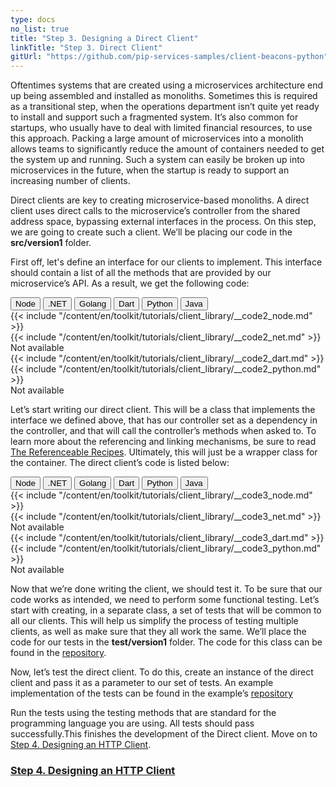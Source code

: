 ```yaml
---
type: docs
no_list: true
title: "Step 3. Designing a Direct Client"
linkTitle: "Step 3. Direct Client" 
gitUrl: "https://github.com/pip-services-samples/client-beacons-python"
---
```


Oftentimes systems that are created using a microservices architecture end up being assembled and installed as monoliths. Sometimes this is required as a transitional step, when the operations department isn’t quite yet ready to install and support such a fragmented system. It’s also common for startups, who usually have to deal with limited financial resources, to use this approach. Packing a large amount of microservices into a monolith allows teams to significantly reduce the amount of containers needed to get the system up and running. Such a system can easily be broken up into microservices in the future, when the startup is ready to support an increasing number of clients.

Direct clients are key to creating microservice-based monoliths. A direct client uses direct calls to the microservice’s controller from the shared address space, bypassing external interfaces in the process. On this step, we are going to create such a client. We’ll be placing our code in the **src/version1** folder.

First off, let's define an interface for our clients to implement. This interface should contain a list of all the methods that are provided by our microservice’s API. As a result, we get the following code:

<div class="content-tab-selector">
	<div class="btn-group tab-selector-btn-group" role="group" aria-label="Language selector">
	  <button type="button" class="btn btn-outline-secondary lang-select-btn">Node</button>
	  <button type="button" class="btn btn-outline-secondary lang-select-btn">.NET</button>
	  <button type="button" class="btn btn-outline-secondary lang-select-btn">Golang</button>
	  <button type="button" class="btn btn-outline-secondary lang-select-btn">Dart</button>
	  <button type="button" class="btn btn-outline-secondary lang-select-btn">Python</button>
	  <button type="button" class="btn btn-outline-secondary lang-select-btn">Java</button>
	</div>

<div class="content-tab-section">
  {{< include "/content/en/toolkit/tutorials/client_library/__code2_node.md" >}}  
</div>

<div class="content-tab-section">
  {{< include "/content/en/toolkit/tutorials/client_library/__code2_net.md" >}}    
</div>

<div class="content-tab-section">
  Not available  
</div>

<div class="content-tab-section">
  {{< include "/content/en/toolkit/tutorials/client_library/__code2_dart.md" >}}    
</div>

<div class="content-tab-section">
  {{< include "/content/en/toolkit/tutorials/client_library/__code2_python.md" >}}
</div>

<div class="content-tab-section">
  Not available  
</div>

</div>


Let’s start writing our direct client. This will be a class that implements the interface we defined above, that has our controller set as a dependency in the controller, and that will call the controller’s methods when asked to. To learn more about the referencing and linking mechanisms, be sure to read [The Referenceable Recipes](../../../recipes/component_references/). Ultimately, this will just be a wrapper class for the container. 
The direct client’s code is listed below:

<div class="content-tab-selector">
	<div class="btn-group tab-selector-btn-group" role="group" aria-label="Language selector">
	  <button type="button" class="btn btn-outline-secondary lang-select-btn">Node</button>
	  <button type="button" class="btn btn-outline-secondary lang-select-btn">.NET</button>
	  <button type="button" class="btn btn-outline-secondary lang-select-btn">Golang</button>
	  <button type="button" class="btn btn-outline-secondary lang-select-btn">Dart</button>
	  <button type="button" class="btn btn-outline-secondary lang-select-btn">Python</button>
	  <button type="button" class="btn btn-outline-secondary lang-select-btn">Java</button>
	</div>

<div class="content-tab-section">
  {{< include "/content/en/toolkit/tutorials/client_library/__code3_node.md" >}}  
</div>

<div class="content-tab-section">
  {{< include "/content/en/toolkit/tutorials/client_library/__code3_net.md" >}}    
</div>

<div class="content-tab-section">
  Not available  
</div>

<div class="content-tab-section">
  {{< include "/content/en/toolkit/tutorials/client_library/__code3_dart.md" >}}    
</div>

<div class="content-tab-section">
  {{< include "/content/en/toolkit/tutorials/client_library/__code3_python.md" >}}
</div>

<div class="content-tab-section">
  Not available  
</div>

</div>


Now that we’re done writing the client, we should test it. 
To be sure that our code works as intended, we need to perform some functional testing. Let’s start with creating, in a separate class, a set of tests that will be common to all our clients. This will help us simplify the process of testing multiple clients, as well as make sure that they all work the same. We’ll place the code for our tests in the **test/version1** folder. The code for this class can be found in the [repository](https://github.com/pip-services-samples/client-beacons-python/blob/master/test/version1/BeaconsClientV1Fixture.py).


Now, let’s test the direct client. To do this, create an instance of the direct client and pass it as a parameter to our set of tests. 
An example implementation of the tests can be found in the example’s [repository](https://github.com/pip-services-samples/client-beacons-python/blob/master/test/version1/test_BeaconsDirectClientV1.python)


Run the tests using the testing methods that are standard for the programming language you are using. All tests should pass successfully.This finishes the development of the Direct client.
Move on to [Step 4. Designing an HTTP Client](../step3).


<span class="hide-title-link">

### [Step 4. Designing an HTTP Client](../step3)

</span>
